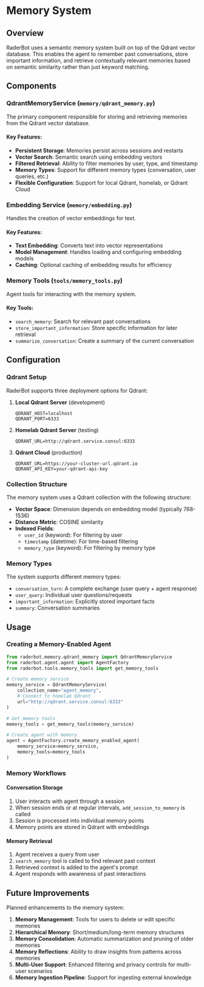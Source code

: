 # Memory System

## Overview

RaderBot uses a semantic memory system built on top of the Qdrant vector database. This enables the agent to remember past conversations, store important information, and retrieve contextually relevant memories based on semantic similarity rather than just keyword matching.

## Components

### QdrantMemoryService (`memory/qdrant_memory.py`)

The primary component responsible for storing and retrieving memories from the Qdrant vector database.

#### Key Features:

- **Persistent Storage**: Memories persist across sessions and restarts
- **Vector Search**: Semantic search using embedding vectors
- **Filtered Retrieval**: Ability to filter memories by user, type, and timestamp
- **Memory Types**: Support for different memory types (conversation, user queries, etc.)
- **Flexible Configuration**: Support for local Qdrant, homelab, or Qdrant Cloud

### Embedding Service (`memory/embedding.py`)

Handles the creation of vector embeddings for text.

#### Key Features:

- **Text Embedding**: Converts text into vector representations
- **Model Management**: Handles loading and configuring embedding models
- **Caching**: Optional caching of embedding results for efficiency

### Memory Tools (`tools/memory_tools.py`)

Agent tools for interacting with the memory system.

#### Key Tools:

- `search_memory`: Search for relevant past conversations
- `store_important_information`: Store specific information for later retrieval
- `summarize_conversation`: Create a summary of the current conversation

## Configuration

### Qdrant Setup

RaderBot supports three deployment options for Qdrant:

1. **Local Qdrant Server** (development)
   ```
   QDRANT_HOST=localhost
   QDRANT_PORT=6333
   ```

2. **Homelab Qdrant Server** (testing)
   ```
   QDRANT_URL=http://qdrant.service.consul:6333
   ```

3. **Qdrant Cloud** (production)
   ```
   QDRANT_URL=https://your-cluster-url.qdrant.io
   QDRANT_API_KEY=your-qdrant-api-key
   ```

### Collection Structure

The memory system uses a Qdrant collection with the following structure:

- **Vector Space**: Dimension depends on embedding model (typically 768-1536)
- **Distance Metric**: COSINE similarity
- **Indexed Fields**:
  - `user_id` (keyword): For filtering by user
  - `timestamp` (datetime): For time-based filtering
  - `memory_type` (keyword): For filtering by memory type

### Memory Types

The system supports different memory types:

- `conversation_turn`: A complete exchange (user query + agent response)
- `user_query`: Individual user questions/requests
- `important_information`: Explicitly stored important facts
- `summary`: Conversation summaries

## Usage

### Creating a Memory-Enabled Agent

```python
from raderbot.memory.qdrant_memory import QdrantMemoryService
from raderbot.agent.agent import AgentFactory
from raderbot.tools.memory_tools import get_memory_tools

# Create memory service
memory_service = QdrantMemoryService(
    collection_name="agent_memory",
    # Connect to homelab Qdrant
    url="http://qdrant.service.consul:6333"
)

# Get memory tools
memory_tools = get_memory_tools(memory_service)

# Create agent with memory
agent = AgentFactory.create_memory_enabled_agent(
    memory_service=memory_service,
    memory_tools=memory_tools
)
```

### Memory Workflows

#### Conversation Storage

1. User interacts with agent through a session
2. When session ends or at regular intervals, `add_session_to_memory` is called
3. Session is processed into individual memory points
4. Memory points are stored in Qdrant with embeddings

#### Memory Retrieval

1. Agent receives a query from user
2. `search_memory` tool is called to find relevant past context
3. Retrieved context is added to the agent's prompt
4. Agent responds with awareness of past interactions

## Future Improvements

Planned enhancements to the memory system:

1. **Memory Management**: Tools for users to delete or edit specific memories
2. **Hierarchical Memory**: Short/medium/long-term memory structures
3. **Memory Consolidation**: Automatic summarization and pruning of older memories
4. **Memory Reflections**: Ability to draw insights from patterns across memories
5. **Multi-User Support**: Enhanced filtering and privacy controls for multi-user scenarios
6. **Memory Ingestion Pipeline**: Support for ingesting external knowledge